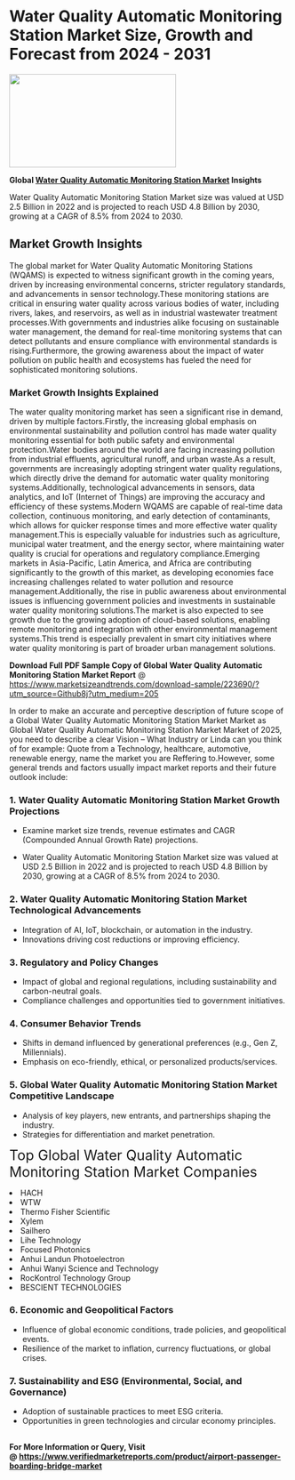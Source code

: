 <H1>Water Quality Automatic Monitoring Station Market Size, Growth and Forecast from 2024 - 2031</H1><img class="aligncenter size-medium wp-image-584254" src="https://thirdeyenews.in/wp-content/uploads/2024/09/Global-Market-Research-300x168.jpeg" alt="" width="300" height="168" /><p><strong>Global&nbsp;<a href="https://www.marketsizeandtrends.com/download-sample/223690/?utm_source=Github8j?utm_medium=205">Water Quality Automatic Monitoring Station Market</a> Insights</strong></p><p>Water Quality Automatic Monitoring Station Market size was valued at USD 2.5 Billion in 2022 and is projected to reach USD 4.8 Billion by 2030, growing at a CAGR of 8.5% from 2024 to 2030.</p><p><h2>Market Growth Insights</h2> The global market for Water Quality Automatic Monitoring Stations (WQAMS) is expected to witness significant growth in the coming years, driven by increasing environmental concerns, stricter regulatory standards, and advancements in sensor technology.These monitoring stations are critical in ensuring water quality across various bodies of water, including rivers, lakes, and reservoirs, as well as in industrial wastewater treatment processes.With governments and industries alike focusing on sustainable water management, the demand for real-time monitoring systems that can detect pollutants and ensure compliance with environmental standards is rising.Furthermore, the growing awareness about the impact of water pollution on public health and ecosystems has fueled the need for sophisticated monitoring solutions. <h3>Market Growth Insights Explained</h3> The water quality monitoring market has seen a significant rise in demand, driven by multiple factors.Firstly, the increasing global emphasis on environmental sustainability and pollution control has made water quality monitoring essential for both public safety and environmental protection.Water bodies around the world are facing increasing pollution from industrial effluents, agricultural runoff, and urban waste.As a result, governments are increasingly adopting stringent water quality regulations, which directly drive the demand for automatic water quality monitoring systems.Additionally, technological advancements in sensors, data analytics, and IoT (Internet of Things) are improving the accuracy and efficiency of these systems.Modern WQAMS are capable of real-time data collection, continuous monitoring, and early detection of contaminants, which allows for quicker response times and more effective water quality management.This is especially valuable for industries such as agriculture, municipal water treatment, and the energy sector, where maintaining water quality is crucial for operations and regulatory compliance.Emerging markets in Asia-Pacific, Latin America, and Africa are contributing significantly to the growth of this market, as developing economies face increasing challenges related to water pollution and resource management.Additionally, the rise in public awareness about environmental issues is influencing government policies and investments in sustainable water quality monitoring solutions.The market is also expected to see growth due to the growing adoption of cloud-based solutions, enabling remote monitoring and integration with other environmental management systems.This trend is especially prevalent in smart city initiatives where water quality monitoring is part of broader urban management solutions.</p><p><span class=""><strong>Download Full PDF Sample Copy of Global Water Quality Automatic Monitoring Station Market Report</strong> @ <a href="https://www.marketsizeandtrends.com/download-sample/223690/?utm_source=Github8j?utm_medium=205" target="_blank">https://www.marketsizeandtrends.com/download-sample/223690/?utm_source=Github8j?utm_medium=205</a></span></p><p>In order to make an accurate and perceptive description of future scope of a Global&nbsp;Water Quality Automatic Monitoring Station Market Market as Global&nbsp;Water Quality Automatic Monitoring Station Market Market of 2025, you need to describe a clear Vision &ndash; What Industry or Linda can you think of for example: Quote from a Technology, healthcare, automotive, renewable energy, name the market you are Reffering to.However, some general trends and factors usually impact market reports and their future outlook include:</p><h3>1.&nbsp;<strong>Water Quality Automatic Monitoring Station Market Growth Projections</strong></h3><ul><li>Examine market size trends, revenue estimates and CAGR (Compounded Annual Growth Rate) projections.</li><li><p>Water Quality Automatic Monitoring Station Market size was valued at USD 2.5 Billion in 2022 and is projected to reach USD 4.8 Billion by 2030, growing at a CAGR of 8.5% from 2024 to 2030.</p></li></ul><h3>2.&nbsp;<strong>Water Quality Automatic Monitoring Station Market Technological Advancements</strong></h3><ul><li>Integration of AI, IoT, blockchain, or automation in the industry.</li><li>Innovations driving cost reductions or improving efficiency.</li></ul><h3>3.&nbsp;<strong>Regulatory and Policy Changes</strong></h3><ul><li>Impact of global and regional regulations, including sustainability and carbon-neutral goals.</li><li>Compliance challenges and opportunities tied to government initiatives.</li></ul><h3>4.&nbsp;<strong>Consumer Behavior Trends</strong></h3><ul><li>Shifts in demand influenced by generational preferences (e.g., Gen Z, Millennials).</li><li>Emphasis on eco-friendly, ethical, or personalized products/services.</li></ul><h3>5.&nbsp;<strong>Global Water Quality Automatic Monitoring Station Market Competitive Landscape</strong></h3><ul><li>Analysis of key players, new entrants, and partnerships shaping the industry.</li><li>Strategies for differentiation and market penetration.</li></ul><p data-pm-slice="1 1 []"><span style="color: inherit; font-family: inherit; font-size: 25px;">Top Global Water Quality Automatic Monitoring Station Market Companies</span></p><div class="" data-test-id=""><p><li>HACH</li><li> WTW</li><li> Thermo Fisher Scientific</li><li> Xylem</li><li> Sailhero</li><li> Lihe Technology</li><li> Focused Photonics</li><li> Anhui Landun Photoelectron</li><li> Anhui Wanyi Science and Technology</li><li> RocKontrol Technology Group</li><li> BESCIENT TECHNOLOGIES</li></p></div><h3>6.&nbsp;<strong>Economic and Geopolitical Factors</strong></h3><ul><li>Influence of global economic conditions, trade policies, and geopolitical events.</li><li>Resilience of the market to inflation, currency fluctuations, or global crises.</li></ul><h3>7.&nbsp;<strong>Sustainability and ESG (Environmental, Social, and Governance)</strong></h3><ul><li>Adoption of sustainable practices to meet ESG criteria.</li><li>Opportunities in green technologies and circular economy principles.</li></ul><h2><strong style="font-size: 14px;">For More Information or Query, Visit @&nbsp;</strong><a style="background-color: #ffffff; font-size: 14px;" href="https://www.marketsizeandtrends.com/report/water-quality-automatic-monitoring-station-market/" target="_blank">https://www.verifiedmarketreports.com/product/airport-passenger-boarding-bridge-market</a></h2>